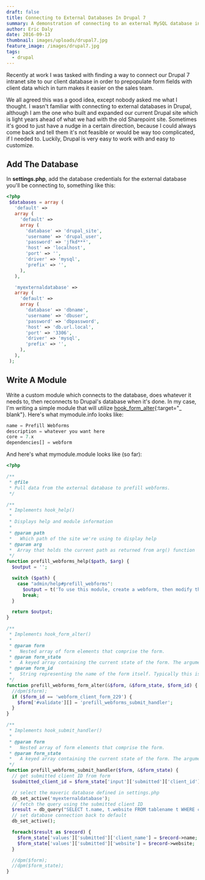 ```yaml
---
draft: false
title: Connecting to External Databases In Drupal 7
summary: A demonstration of connecting to an external MySQL database in Drupal 7
author: Eric Daly
date: 2016-09-13
thumbnail: images/uploads/drupal7.jpg
feature_image: /images/drupal7.jpg
tags:
  - drupal
---
```

Recently at work I was tasked with finding a way to connect our Drupal 7 intranet site to our client database in order to prepopulate form fields with client data which in turn makes it easier on the sales team.

We all agreed this was a good idea, except nobody asked me what I thought. I wasn't familiar with connecting to external databases in Drupal, although I am the one who built and expanded our current Drupal site which is light years ahead of what we had with the old Sharepoint site. Sometimes it's good to just have a nudge in a certain direction, because I could always come back and tell them it's not feasible or would be way too complicated, if I needed to. Luckily, Drupal is very easy to work with and easy to customize.  

## Add The Database

In **settings.php**, add the database credentials for the external database you'll be connecting to, something like this:

```php
<?php
 $databases = array (
   'default' =>
   array (
     'default' =>
     array (
       'database' => 'drupal_site',
       'username' => 'drupal_user',
       'password' => 'jfkd***',
       'host' => 'localhost',
       'port' => '',
       'driver' => 'mysql',
       'prefix' => '',
     ),
   ),

   'myexternaldatabase' =>
   array (
     'default' =>
     array (
       'database' => 'dbname',
       'username' => 'dbuser',
       'password' => 'dbpassword',
       'host' => 'db.url.local',
       'port' => '3306',
       'driver' => 'mysql',
       'prefix' => '',
     ),
   ),
 );
```

## Write A Module

Write a custom module which connects to the database, does whatever it needs to, then reconnects to Drupal's database when it's done. In my case, I'm writing a simple module that will utilize [hook_form_alter](https://api.drupal.org/api/drupal/modules%21system%21system.api.php/function/hook_form_alter/7.x){:target="_ blank"}. Here's what mymodule.info looks like:

```php
name = Prefill Webforms
description = whatever you want here
core = 7.x
dependencies[] = webform
```

And here's what mymodule.module looks like (so far):

```php
<?php

/**
 * @file
 * Pull data from the external database to prefill webforms.
 */

/**
 * Implements hook_help()
 *
 * Displays help and module information
 *
 * @param path
 *   Which path of the site we're using to display help
 * @param arg
 *  Array that holds the current path as returned from arg() function
 */
function prefill_webforms_help($path, $arg) {
  $output = '';

  switch ($path) {
    case "admin/help#prefill_webforms":
      $output = t('To use this module, create a webform, then modify the code of this module to handle that particular form upon submission.');
      break;
  }

  return $output;
}

/**
 * Implements hook_form_alter()
 *
 * @param form
 *   Nested array of form elements that comprise the form.
 * @param form_state
 *   A keyed array containing the current state of the form. The arguments that drupal_get_form() was originally called with are available in the array $form_state['build_info']['args'].
 * @param form_id
 *   String representing the name of the form itself. Typically this is the name of the function that generated the form.
 */
function prefill_webforms_form_alter(&$form, &$form_state, $form_id) {
  //dpm($form);
  if ($form_id == 'webform_client_form_229') {
    $form['#validate'][] = 'prefill_webforms_submit_handler';
  }
}

/**
 * Implements hook_submit_handler()
 *
 * @param form
 *   Nested array of form elements that comprise the form.
 * @param form_state
 *   A keyed array containing the current state of the form. The arguments that drupal_get_form() was originally called with are available in the array $form_state['build_info']['args'].
 */
function prefill_webforms_submit_handler($form, &$form_state) {
  // get submitted client ID from form
  $submitted_client_id = $form_state['input']['submitted']['client_id'];

  // select the maveric database defined in settings.php
  db_set_active('myexternaldatabase');
  // fetch the query using the submitted client ID
  $result = db_query("SELECT t.name, t.website FROM tablename t WHERE client_id = :client_id", arrary('client_id'=>$submitted_client_id));
  // set database connection back to default
  db_set_active();

  foreach($result as $record) {
    $form_state['values']['submitted']['client_name'] = $record->name;
    $form_state['values']['submitted']['website'] = $record->website;
  }

  //dpm($form);
  //dpm($form_state);
}
```